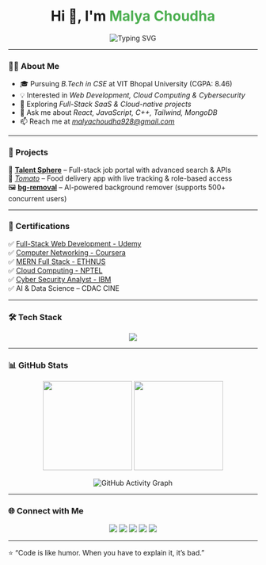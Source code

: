 <h1 align="center">
  Hi 👋, I'm <span style="color:#4CAF50;">Malya Choudha</span>
</h1>

<p align="center">
  <img src="https://readme-typing-svg.demolab.com?font=Fira+Code&weight=600&size=22&pause=1000&color=36BCF7&center=true&vCenter=true&width=600&lines=Frontend+Developer+%7C+React+%7C+JavaScript;Building+Responsive+and+Scalable+Web+Apps;Pixel+Perfect+UI+%26+UX+Design;Full-Stack+SaaS+%26+Cloud-Native+Projects" alt="Typing SVG" />
</p>

---

### 👩‍💻 About Me  
- 🎓 Pursuing *B.Tech in CSE* at VIT Bhopal University (CGPA: 8.46)  
- 💡 Interested in *Web Development, Cloud Computing & Cybersecurity*  
- 🌱 Exploring *Full-Stack SaaS & Cloud-native projects*  
- 💬 Ask me about *React, JavaScript, C++, Tailwind, MongoDB*  
- 📫 Reach me at *malyachoudha928@gmail.com*  

---

### 🚀 Projects  
🌟 **[Talent Sphere](https://github.com/malyagithub/JOB-PORTAL)** – Full-stack job portal with advanced search & APIs  
🍴 *[Tomato](https://food-del-frontend-7r95.onrender.com)* – Food delivery app with live tracking & role-based access  
🖼 **[bg-removal](https://bg-remover-tau.vercel.app/)** – AI-powered background remover (supports 500+ concurrent users)  

---

### 🏅 Certifications  
✅ [Full-Stack Web Development - Udemy](https://www.udemy.com/certificate/UC-a29e9bf0-d147-401b-ba9f-17eac9c45c33/)  
✅ [Computer Networking - Coursera](https://www.coursera.org/account/accomplishments/verify/CTTXCKQ37TDB)  
✅ [MERN Full Stack - ETHNUS](https://drive.google.com/file/d/1Zjw6HepFr9LQZHNGYrs0rBnfHjM-O9dy/view?usp=sharing)  
✅ [Cloud Computing - NPTEL](https://drive.google.com/file/d/1cvmX1nsIvFeE7iMPWENE3OJV-juwTQuB/view?usp=sharing)  
✅ [Cyber Security Analyst - IBM](https://drive.google.com/file/d/16YiJMRhPe5P_1YoULfwx8gO-CUG1jXmt/view?usp=sharing)  
✅ AI & Data Science – CDAC CINE  

---

### 🛠 Tech Stack  

<p align="center">
  <img src="https://skillicons.dev/icons?i=cpp,js,java,html,css,react,nodejs,express,mongodb,mysql,postgres,tailwind,bootstrap,git,postman" />
</p>

---

### 📊 GitHub Stats  
<p align="center">
  <img src="https://github-readme-stats.vercel.app/api?username=malyagithub&show_icons=true&theme=tokyonight" height="180" />
  <img src="https://github-readme-streak-stats.herokuapp.com/?user=malyagithub&theme=tokyonight" height="180" />
</p>

<p align="center">
  <img src="https://github-readme-activity-graph.vercel.app/graph?username=malyagithub&theme=react-dark" alt="GitHub Activity Graph" />
</p>

---

### 🌐 Connect with Me  
<p align="center">
  <a href="https://linkedin.com/in/malya-choudha-b1a63a251"><img src="https://img.shields.io/badge/LinkedIn-%230077B5.svg?style=for-the-badge&logo=linkedin&logoColor=white"/></a>
  <a href="https://www.codechef.com/users/malyachoudha92"><img src="https://img.shields.io/badge/CodeChef-%23964B00.svg?style=for-the-badge&logo=codechef&logoColor=white"/></a>
  <a href="https://www.hackerrank.com/malyachoudha928"><img src="https://img.shields.io/badge/HackerRank-%232EC866.svg?style=for-the-badge&logo=hackerrank&logoColor=white"/></a>
  <a href="https://www.leetcode.com/malyachoudha"><img src="https://img.shields.io/badge/LeetCode-%23FFA116.svg?style=for-the-badge&logo=leetcode&logoColor=black"/></a>
  <a href="https://auth.geeksforgeeks.org/user/malyachopy7n"><img src="https://img.shields.io/badge/GeeksforGeeks-%230F9D58.svg?style=for-the-badge&logo=geeksforgeeks&logoColor=white"/></a>
</p>

---

⭐ “Code is like humor. When you have to explain it, it’s bad.”
